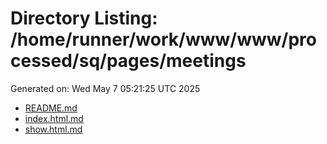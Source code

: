 # Directory Listing: /home/runner/work/www/www/processed/sq/pages/meetings
Generated on: Wed May  7 05:21:25 UTC 2025

- [README.md](README.md)
- [index.html.md](index.html.md)
- [show.html.md](show.html.md)
